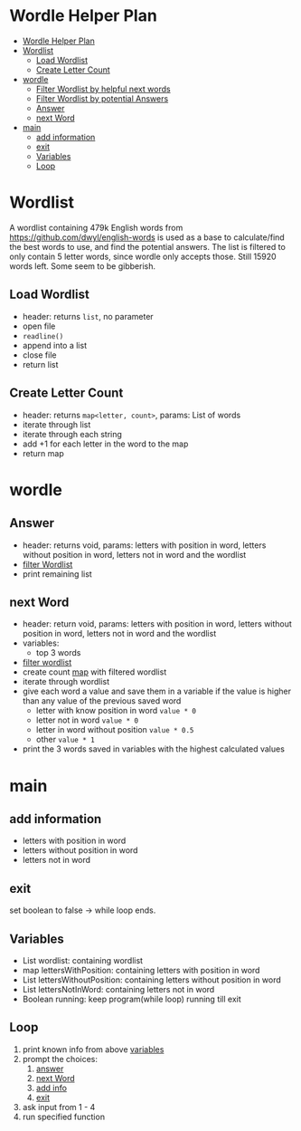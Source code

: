 # Wordle Helper Plan

- [Wordle Helper Plan](#wordle-helper-plan)
- [Wordlist](#wordlist)
  - [Load Wordlist](#load-wordlist)
  - [Create Letter Count](#create-letter-count)
- [wordle](#wordle)
  - [Filter Wordlist by helpful next words](#filter-wordlist-by-helpful-next-words)
  - [Filter Wordlist by potential Answers](#filter-wordlist-by-potential-answers)
  - [Answer](#answer)
  - [next Word](#next-word)
- [main](#main)
  - [add information](#add-information)
  - [exit](#exit)
  - [Variables](#variables)
  - [Loop](#loop)

# Wordlist

A wordlist containing 479k English words from https://github.com/dwyl/english-words is used as a base to calculate/find the best words to use, and find the potential answers. The list is filtered to only contain 5 letter words, since wordle only accepts those. Still 15920 words left. Some seem to be gibberish.

## Load Wordlist

- header: returns `list`, no parameter 
- open file
- `readline()`
- append into a list
- close file
- return list

## Create Letter Count

- header: returns `map<letter, count>`, params: List of words
- iterate through list
- iterate through each string 
- add +1 for each letter in the word to the map
- return map

# wordle

## Answer

- header: returns void, params: letters with position in word, letters without position in word, letters not in word and the wordlist
- [filter Wordlist](#filter-wordlist)
- print remaining list 

## next Word

- header: return void, params: letters with position in word, letters without position in word, letters not in word and the wordlist
- variables:
  - top 3 words 
- [filter wordlist](#filter-wordlist)
- create count [map](#create-letter-count) with filtered wordlist
- iterate through wordlist
- give each word a value and save them in a variable if the value is higher than any value of the previous saved word
  - letter with know position in word `value * 0`
  - letter not in word `value * 0`
  - letter in word without position `value * 0.5`
  - other `value * 1`
- print the 3 words saved in variables with the highest calculated values

# main

## add information

- letters with position in word
- letters without position in word
- letters not in word
  
## exit

set boolean to false &rarr; while loop ends.

## Variables

- List wordlist: containing wordlist
- map lettersWithPosition: containing letters with position in word
- List lettersWithoutPosition: containing letters without position in word
- List lettersNotInWord: containing letters not in word
- Boolean running: keep program(while loop) running till exit

## Loop

1. print known info from above [variables](#variables)
2. prompt the choices: 
   1. [answer](#answer)
   2. [next Word](#next-word)
   3. [add info](#add-information)
   4. [exit](#exit)
3. ask input from 1 - 4
4. run specified function